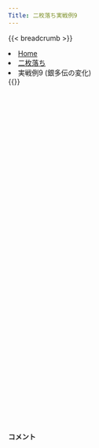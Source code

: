 ```yaml
---
Title: 二枚落ち実戦例9
---
```

{{< breadcrumb >}}
  <li class="breadcrumb-item"><a href="/shogi-beginners/">Home</a></li>
  <li class="breadcrumb-item"><a href="/shogi-beginners/2mai/">二枚落ち</a></li>
  <li class="breadcrumb-item active" aria-current="page">実戦例9 (銀多伝の変化)</li>
{{</ breadcrumb >}}
<div class="row pt-3">
  <div class="col-lg-1"></div>
  <div class="col-sm" tabindex="-1">
    <script id="example-kif" type="kif">
手合割：二枚落ち
下手：下手
上手：上手
手数----指手---------消費時間--
*<ruby>銀多伝<rt>ぎんたでん</rt></ruby><ruby>定跡<rt>じょうせき</rt></ruby>の<ruby>勝<rt>か</rt></ruby>ち<ruby>方<rt>かた</rt></ruby>をおぼえましょう。
*<div class="text-center"><img class="img-fluid pt-3 w-50" src="/shogi-beginners/img/cat31.webp"></div>
   1 ６二銀(71)
   2 ７六歩(77)
   3 ５四歩(53)
   4 ４六歩(47)
   5 ５三銀(62)
   6 ４五歩(46)
   7 ３二金(41)
   8 ４八銀(39)
   9 ５二玉(51)
  10 ４七銀(48)
  11 ６四歩(63)
  12 ３六歩(37)
  13 ６三玉(52)
  14 ３五歩(36)
  15 ２二銀(31)
  16 ５六歩(57)
  17 ７四歩(73)
  18 ６八銀(79)
  19 ６二金(61)
  20 ５七銀(68)
  21 ７三金(62)
  22 ４六銀(57)
  23 ８四金(73)
  24 ５八飛(28)
  25 ７三桂(81)
  26 ４八玉(59)
  27 ８五金(84)
  28 ３八玉(48)
  29 ７六金(85)
  30 ７八金(69)
  31 ８四歩(83)
  32 ４八金(49)
  33 ９四歩(93)
  34 ５五歩(56)
  35 同　歩(54)
  36 同　飛(58)
  37 ５四歩打
  38 ５六飛(55)
  39 ７五金(76)
  40 ５九飛(56)
  41 ７六金(75)
*<ruby>上手<rt>うわて</rt></ruby>が<ruby>手<rt>て</rt></ruby>を<ruby>変<rt>か</rt></ruby>えてきた<ruby>場合<rt>ばあい</rt></ruby>の<ruby>指<rt>さ</rt></ruby>し<ruby>方<rt>かた</rt></ruby>を<ruby>考<rt>かんが</rt></ruby>えてみましょう。
  42 ６六歩(67)
*☗<ruby>５六<rt>ごーろく</rt></ruby><ruby>飛<rt>ひ</rt></ruby>では<ruby>千日手<rt>せんにちて</rt></ruby>になる<ruby>可能性<rt>かのうせい</rt></ruby>があります。☗<ruby>６六<rt>ろくろく</rt></ruby><ruby>歩<rt>ふ</rt></ruby>がおすすめです。
  43 ４二金(32)
  44 ６五歩(66)
*この<ruby>手<rt>て</rt></ruby>は<ruby>浮<rt>う</rt></ruby>かびにくいかも<ruby>知<rt>し</rt></ruby>れませんが、☖<ruby>同歩<rt>どうふ</rt></ruby>とさせることで<ruby>攻<rt>せ</rt></ruby>め<ruby>筋<rt>すじ</rt></ruby>が<ruby>生<rt>しょう</rt></ruby>じます。
  45 同　歩(64)
*<ruby>問題<rt>もんだい</rt></ruby>: <ruby>次<rt>つぎ</rt></ruby>の<ruby>手<rt>て</rt></ruby>を<ruby>考<rt>かんが</rt></ruby>えてみましょう。
*<div><img class="img-fluid" src="/shogi-beginners/img/cat2.webp"></div>
  46 ５五歩打
*<ruby>歩<rt>ふ</rt></ruby>を手に入れ、６<ruby>筋<rt>すじ</rt></ruby>の<ruby>歩<rt>ふ</rt></ruby>を<ruby>突<rt>つ</rt></ruby>き<ruby>捨<rt>す</rt></ruby>てただけでこの<ruby>攻<rt>せ</rt></ruby>めが<ruby>成立<rt>せいりつ</rt></ruby>します。
  47 同　歩(54)
  48 同　銀(46)
  49 ６六歩(65)
*☖<ruby>５四<rt>ごーよん</rt></ruby><ruby>歩<rt>ふ</rt></ruby>は☗<ruby>６四<rt>ろくよん</rt></ruby><ruby>歩<rt>ふ</rt></ruby>で<ruby>下手<rt>したて</rt></ruby>の<ruby>攻<rt>せ</rt></ruby>めが<ruby>炸裂<rt>さくれつ</rt></ruby>します。
  50 ５四歩打
  51 ６二銀(53)
*<ruby>問題<rt>もんだい</rt></ruby>: <ruby>次<rt>つぎ</rt></ruby>の<ruby>手<rt>て</rt></ruby>を<ruby>考<rt>かんが</rt></ruby>えてみましょう。
*<div><img class="img-fluid" src="/shogi-beginners/img/cat2.webp"></div>
  52 ６六銀(55)
*<ruby>拠点<rt>きょてん</rt></ruby>だけ<ruby>作<rt>つく</rt></ruby>って<ruby>穏<rt>おだ</rt></ruby>やかに<ruby>指<rt>さ</rt></ruby>していくのがいいです。
  53 ３一銀(22)
  54 ９六歩(97)
  55 ６六金(76)
  56 同　角(88)
  57 ６四歩打
  58 ７七桂(89)
  59 ５八歩打
  60 ６九飛(59)
  61 ５二玉(63)
  62 ３四歩(35)
  63 １四歩(13)
  64 ７二金打
  65 ６三銀打
  66 ６二金(72)
  67 同　玉(52)
  68 ５三銀打
  69 ７二玉(62)
  70 ８四角(66)
  71 ８三歩打
  72 ５七角(84)
*いろいろな<ruby>指<rt>さ</rt></ruby>し<ruby>方<rt>かた</rt></ruby>がありますが、<ruby>拠点<rt>きょてん</rt></ruby>をいかしながらゆっくり<ruby>指<rt>さ</rt></ruby>していきましょう。
  73 ４四歩(43)
  74 同　銀成(53)
  75 ６二金打
  76 ３三歩成(34)
  77 同　桂(21)
  78 ３五角(57)
  79 ５二銀(63)
  80 ３四歩打
  81 ３二銀(31)
  82 ３三歩成(34)
  83 同　銀(32)
  84 同　成銀(44)
  85 同　金(42)
  86 ７六桂打
  87 ６五歩(64)
  88 同　桂(77)
  89 同　桂(73)
  90 同　飛(69)
  91 ６三桂打
  92 ６四桂打
  93 ７三玉(72)
  94 ６二角成(35)
  95 同　玉(73)
*<ruby>問題<rt>もんだい</rt></ruby>: <ruby>次<rt>つぎ</rt></ruby>の<ruby>手<rt>て</rt></ruby>を<ruby>考<rt>かんが</rt></ruby>えてみましょう。
*<div><img class="img-fluid" src="/shogi-beginners/img/cat2.webp"></div>
  96 ７三銀打
*<ruby>決<rt>き</rt></ruby>め<ruby>手<rt>て</rt></ruby>です。
  97 ５一玉(62)
  98 ５三歩成(54)
  99 ３七歩打
 100 同　桂(29)
 101 ４九角打
 102 同　金(48)
 103 ２九銀打
 104 同　玉(38)
 105 ４三銀(52)
 106 同　と(53)
 107 １五歩(14)
 108 ５二金打
*<ruby>拠点<rt>きょてん</rt></ruby>を<ruby>作<rt>つく</rt></ruby>ってからはあまり<ruby>解説<rt>かいせつ</rt></ruby>のポイントがありませんでした。６<ruby>筋<rt>すじ</rt></ruby>の<ruby>突<rt>つ</rt></ruby>き<ruby>捨<rt>す</rt></ruby>てをぜひ<ruby>覚<rt>おぼ</rt></ruby>えてください。
 109 投了
*<a href="/shogi-beginners/2mai/example10/">
*<ruby>次<rt>つぎ</rt></ruby>の<ruby>棋譜<rt>きふ</rt></ruby>を<ruby>見<rt>み</rt></ruby>よう！
*<div class="text-center"><img class="img-fluid pt-3 w-50" src="/shogi-beginners/img/cat1.webp"></div></a>
まで108手で下手の勝ち
    </script>
    <svg id="example" xmlns="http://www.w3.org/2000/svg" viewBox="0,0,400,540"></svg>
  </div>
  <div class="col-sm">
    <h4 class="pt-3">コメント</h4>
    <div id="comment"></div>
  </div>
  <div class="col-lg-1"></div>
</div>
